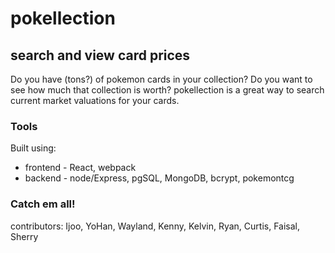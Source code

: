 # pokellection

## search and view card prices
Do you have (tons?) of pokemon cards in your collection? Do you want to see how much that collection is worth? pokellection is a great way to search current market valuations for your cards.

### Tools

Built using:

- frontend - React, webpack
- backend - node/Express, pgSQL, MongoDB, bcrypt, pokemontcg

### Catch em all!

contributors: Ijoo, YoHan, Wayland, Kenny, Kelvin, Ryan, Curtis, Faisal, Sherry